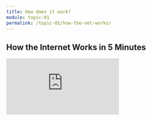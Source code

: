 ```yaml
---
title: How does it work?
module: topic-01
permalink: /topic-01/how-the-net-works/
---
```


<div class="divider-heading"></div>

## How the Internet Works in 5 Minutes
<div class="embed-responsive embed-responsive-16by9">
  <iframe class="embed-responsive-item" src="https://www.youtube.com/embed/7_LPdttKXPc?rel=0&amp;showinfo=0" frameborder="0" allowfullscreen></iframe>
</div>
